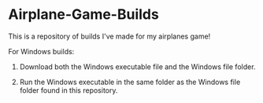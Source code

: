 # Airplane-Game-Builds
This is a repository of builds I've made for my airplanes game!

For Windows builds:

1. Download both the Windows executable file and the Windows file folder.

2. Run the Windows executable in the same folder as the Windows file folder found in this repository.
